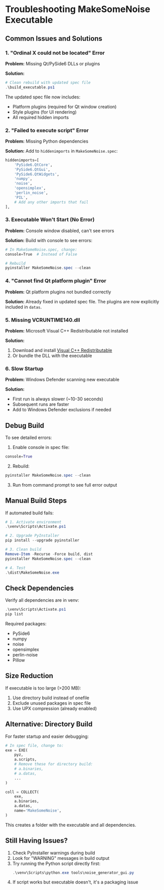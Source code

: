 # Troubleshooting MakeSomeNoise Executable

## Common Issues and Solutions

### 1. "Ordinal X could not be located" Error

**Problem:** Missing Qt/PySide6 DLLs or plugins

**Solution:**
```powershell
# Clean rebuild with updated spec file
.\build_executable.ps1
```

The updated spec file now includes:
- Platform plugins (required for Qt window creation)
- Style plugins (for UI rendering)
- All required hidden imports

### 2. "Failed to execute script" Error

**Problem:** Missing Python dependencies

**Solution:** Add to `hiddenimports` in `MakeSomeNoise.spec`:
```python
hiddenimports=[
    'PySide6.QtCore',
    'PySide6.QtGui',
    'PySide6.QtWidgets',
    'numpy',
    'noise',
    'opensimplex',
    'perlin_noise',
    'PIL',
    # Add any other imports that fail
],
```

### 3. Executable Won't Start (No Error)

**Problem:** Console window disabled, can't see errors

**Solution:** Build with console to see errors:
```powershell
# In MakeSomeNoise.spec, change:
console=True  # Instead of False

# Rebuild
pyinstaller MakeSomeNoise.spec --clean
```

### 4. "Cannot find Qt platform plugin" Error

**Problem:** Qt platform plugins not bundled correctly

**Solution:** Already fixed in updated spec file. The plugins are now explicitly included in `datas`.

### 5. Missing VCRUNTIME140.dll

**Problem:** Microsoft Visual C++ Redistributable not installed

**Solution:** 
1. Download and install [Visual C++ Redistributable](https://aka.ms/vs/17/release/vc_redist.x64.exe)
2. Or bundle the DLL with the executable

### 6. Slow Startup

**Problem:** Windows Defender scanning new executable

**Solution:**
- First run is always slower (~10-30 seconds)
- Subsequent runs are faster
- Add to Windows Defender exclusions if needed

## Debug Build

To see detailed errors:

1. Enable console in spec file:
```python
console=True
```

2. Rebuild:
```powershell
pyinstaller MakeSomeNoise.spec --clean
```

3. Run from command prompt to see full error output

## Manual Build Steps

If automated build fails:

```powershell
# 1. Activate environment
.\venv\Scripts\Activate.ps1

# 2. Upgrade PyInstaller
pip install --upgrade pyinstaller

# 3. Clean build
Remove-Item -Recurse -Force build, dist
pyinstaller MakeSomeNoise.spec --clean

# 4. Test
.\dist\MakeSomeNoise.exe
```

## Check Dependencies

Verify all dependencies are in venv:
```powershell
.\venv\Scripts\Activate.ps1
pip list
```

Required packages:
- PySide6
- numpy
- noise
- opensimplex
- perlin-noise
- Pillow

## Size Reduction

If executable is too large (>200 MB):

1. Use directory build instead of onefile
2. Exclude unused packages in spec file
3. Use UPX compression (already enabled)

## Alternative: Directory Build

For faster startup and easier debugging:

```python
# In spec file, change to:
exe = EXE(
    pyz,
    a.scripts,
    # Remove these for directory build:
    # a.binaries,
    # a.datas,
    ...
)

coll = COLLECT(
    exe,
    a.binaries,
    a.datas,
    name='MakeSomeNoise',
)
```

This creates a folder with the executable and all dependencies.

## Still Having Issues?

1. Check PyInstaller warnings during build
2. Look for "WARNING" messages in build output
3. Try running the Python script directly first:
   ```powershell
   .\venv\Scripts\python.exe tools\noise_generator_gui.py
   ```
4. If script works but executable doesn't, it's a packaging issue
